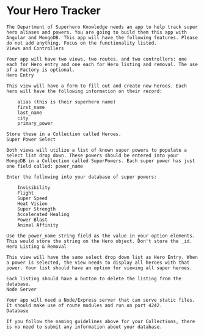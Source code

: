 # Your Hero Tracker

    The Department of Superhero Knowledge needs an app to help track super hero aliases and powers. You are going to build them this app with Angular and MongoDB. This app will have the following features. Please do not add anything. Focus on the functionality listed.
    Views and Controllers

    Your app will have two views, two routes, and two controllers: one each for Hero entry and one each for Hero listing and removal. The use of a Factory is optional.
    Hero Entry

    This view will have a form to fill out and create new heroes. Each hero will have the following information on their record:

        alias (this is their superhero name)
        first_name
        last_name
        city
        primary_power

    Store these in a Collection called Heroes.
    Super Power Select

    Both views will utilize a list of known super powers to populate a select list drop down. These powers should be entered into your MongoDB in a Collection called SuperPowers. Each super power has just one field called: power_name

    Enter the following into your database of super powers:

        Invisibility
        Flight
        Super Speed
        Heat Vision
        Super Strength
        Accelerated Healing
        Power Blast
        Animal Affinity

    Use the power_name string field as the value in your option elements. This would store the string on the Hero object. Don't store the _id.
    Hero Listing & Removal

    This view will have the same select drop down list as Hero Entry. When a power is selected, the view needs to display all heroes with that power. Your list should have an option for viewing all super heroes.

    Each listing should have a button to delete the listing from the database.
    Node Server

    Your app will need a Node/Express server that can serve static files. It should make use of route modules and run on port 4242.
    Database

    If you follow the naming guidelines above for your Collections, there is no need to submit any information about your database.

